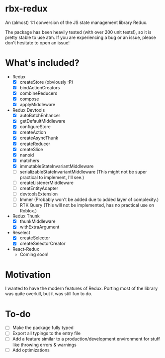 # rbx-redux
An (almost) 1:1 conversion of the JS state management library Redux.

The package has been heavily tested (with over 200 unit tests!), so it is pretty stable to use atm. If you are experiencing a bug or an issue, please don't hesitate to open an issue!

# What's included?

* Redux
    - [x] createStore (obviously :P)
    - [x] bindActionCreators
    - [x] combineReducers
    - [x] compose
    - [x] applyMiddleware

* Redux Devtools
    - [x] autoBatchEnhancer
    - [x] getDefaultMiddleware
    - [x] configureStore
    - [x] createAction
    - [x] createAsyncThunk
    - [x] createReducer
    - [x] createSlice
    - [x] nanoid
    - [x] matchers
    - [x] immutableStateInvariantMiddleware
    - [ ] serializableStateInvariantMiddleware (This might not be super practical to implement, I'll see.)
    - [ ] createListenerMiddleware
    - [ ] creatEntityAdapter
    - [ ] devtoolsExtension
    - [ ] Immer (Probably won't be added due to added layer of complexity.)
    - [ ] RTK Query (This will not be implemented, has no practical use on Roblox.)

* Redux Thunk
    - [x] thunkMiddleware
    - [x] withExtraArgument

* Reselect
    - [x] createSelector
    - [x] createSelectorCreator

* React-Redux
    - Coming soon!

# Motivation
I wanted to have the modern features of Redux. Porting most of the library was quite overkill, but it was still fun to do.

# To-do
- [ ] Make the package fully typed
- [ ] Export all typings to the entry file
- [ ] Add a feature similar to a production/development environment for stuff like throwing errors & warnings
- [ ] Add optimizations
